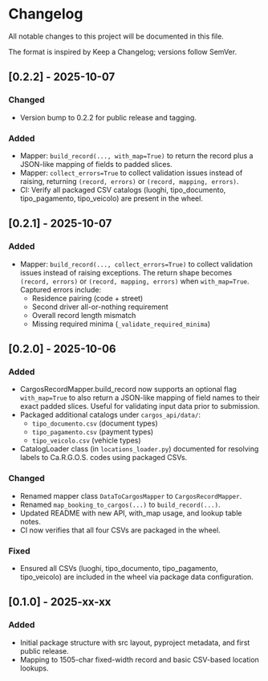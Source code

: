 # Changelog

All notable changes to this project will be documented in this file.

The format is inspired by Keep a Changelog; versions follow SemVer.


## [0.2.2] - 2025-10-07
### Changed
- Version bump to 0.2.2 for public release and tagging.

### Added
- Mapper: `build_record(..., with_map=True)` to return the record plus a JSON-like mapping of fields to padded slices.
- Mapper: `collect_errors=True` to collect validation issues instead of raising, returning `(record, errors)` or `(record, mapping, errors)`.
- CI: Verify all packaged CSV catalogs (luoghi, tipo_documento, tipo_pagamento, tipo_veicolo) are present in the wheel.



## [0.2.1] - 2025-10-07
### Added
- Mapper: `build_record(..., collect_errors=True)` to collect validation issues instead of raising exceptions. The return shape becomes `(record, errors)` or `(record, mapping, errors)` when `with_map=True`.
  Captured errors include:
  - Residence pairing (code + street)
  - Second driver all-or-nothing requirement
  - Overall record length mismatch
  - Missing required minima (`_validate_required_minima`)


## [0.2.0] - 2025-10-06
### Added
- CargosRecordMapper.build_record now supports an optional flag `with_map=True` to also return a JSON-like mapping of field names to their exact padded slices. Useful for validating input data prior to submission.
- Packaged additional catalogs under `cargos_api/data/`:
  - `tipo_documento.csv` (document types)
  - `tipo_pagamento.csv` (payment types)
  - `tipo_veicolo.csv` (vehicle types)
- CatalogLoader class (in `locations_loader.py`) documented for resolving labels to Ca.R.G.O.S. codes using packaged CSVs.

### Changed
- Renamed mapper class `DataToCargosMapper` to `CargosRecordMapper`.
- Renamed `map_booking_to_cargos(...)` to `build_record(...)`.
- Updated README with new API, with_map usage, and lookup table notes.
- CI now verifies that all four CSVs are packaged in the wheel.

### Fixed
- Ensured all CSVs (luoghi, tipo_documento, tipo_pagamento, tipo_veicolo) are included in the wheel via package data configuration.

## [0.1.0] - 2025-xx-xx
### Added
- Initial package structure with src layout, pyproject metadata, and first public release.
- Mapping to 1505-char fixed-width record and basic CSV-based location lookups.

